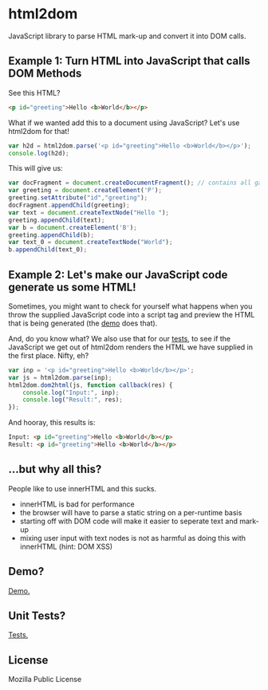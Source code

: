 # html2dom

JavaScript library to parse HTML mark-up and convert it into DOM calls.


## Example 1: Turn HTML into JavaScript that calls DOM Methods

See this HTML?

``` html
<p id="greeting">Hello <b>World</b></p>
```

What if we wanted add this to a document using JavaScript?
Let's use html2dom for that!
``` js
var h2d = html2dom.parse('<p id="greeting">Hello <b>World</b></p>');
console.log(h2d);
```

This will give us:

``` js
var docFragment = document.createDocumentFragment(); // contains all gathered nodes
var greeting = document.createElement('P');
greeting.setAttribute("id","greeting");
docFragment.appendChild(greeting);
var text = document.createTextNode("Hello ");
greeting.appendChild(text);
var b = document.createElement('B');
greeting.appendChild(b);
var text_0 = document.createTextNode("World");
b.appendChild(text_0);
```

## Example 2: Let's make our JavaScript code generate us some HTML!

Sometimes, you might want to check for yourself what happens when you throw
the supplied JavaScript code into a script tag and preview the HTML that
is being generated (the [demo](http://freddyb.github.com/html2dom/) does that).

And, do you know what? We also use that for our [tests](http://freddyb.github.com/html2dom/tests/tests.html), to see if the JavaScript we get out of
html2dom renders the HTML we have supplied in the first place. Nifty, eh?

``` js
var inp = '<p id="greeting">Hello <b>World</b></p>';
var js = html2dom.parse(inp);
html2dom.dom2html(js, function callback(res) {
	console.log("Input:", inp);
	console.log("Result:", res);
});
```

And hooray, this results is:

``` html
Input: <p id="greeting">Hello <b>World</b></p>
Result: <p id="greeting">Hello <b>World</b></p>
```


## ...but why all this?
People like to use innerHTML and this sucks.

* innerHTML is bad for performance
* the browser will have to parse a static string on a per-runtime basis
* starting off with DOM code will make it easier to seperate text and mark-up
* mixing user input with text nodes is not as harmful as doing this with innerHTML (hint: DOM XSS)

## Demo?

[Demo.](http://freddyb.github.com/html2dom/)

## Unit Tests?

[Tests.](http://freddyb.github.com/html2dom/tests/tests.html)

## License
Mozilla Public License